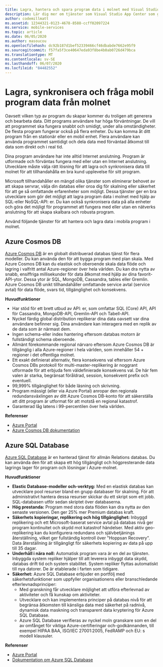 ```yaml
---
title: Lagra, hantera och spara program data i molnet med Visual Studio App Center-och Azure-tjänster
description: Lär dig mer om tjänster som Visual Studio App Center som gör att du kan lagra, hantera och bevara mobil program data i molnet.
author: codemillmatt
ms.assetid: 12344321-0123-4678-8588-ccff02097224
ms.service: mobile-services
ms.topic: article
ms.date: 06/05/2020
ms.author: masoucou
ms.openlocfilehash: dc92b187d1bef52339466cf46dbabde7662e95f9
ms.sourcegitcommit: f57fa5f3ce40647eda93f8be4b0ab0726d479bca
ms.translationtype: MT
ms.contentlocale: sv-SE
ms.lasthandoff: 06/07/2020
ms.locfileid: "84482552"
---
```

# <a name="store-sync-and-query-mobile-application-data-from-the-cloud"></a>Lagra, synkronisera och fråga mobil program data från molnet
Oavsett vilken typ av program du skapar kommer du troligen att generera och bearbeta data. Ditt programs användare har höga förväntningar. De vill att programmet ska fungera snabbt och smidigt, under alla omständigheter. De flesta program fungerar också på flera enheter. Du kan komma åt ditt program från en stationär eller en mobil enhet. Flera användare kan använda programmet samtidigt och dela data med förväntad åtkomst till data som direkt och i real tid.

Dina program användare har inte alltid Internet anslutning. Program är utformade och förväntas fungera med eller utan en Internet anslutning. Utvecklare måste välja rätt lösning för att lagra och synkronisera data till molnet för att tillhandahålla en bra kund upplevelse för sitt program.

Microsoft tillhandahåller en mängd olika tjänster som eliminerar behovet av att skapa servrar, välja din databas eller oroa dig för skalning eller säkerhet för att ge så omfattande erfarenheter som möjligt. Dessa tjänster ger en bra utvecklare som gör det möjligt att lagra program data i molnet med hjälp av SQL-eller NoSQL-API: er. Du kan också synkronisera data på alla enheter och göra det möjligt för programmet att fungera med eller utan en nätverks anslutning för att skapa skalbara och robusta program.

Använd följande tjänster för att hantera och lagra data i mobila program i molnet.

## <a name="azure-cosmos-db"></a>Azure Cosmos DB
[Azure Cosmos DB](https://azure.microsoft.com/services/cosmos-db/) är en globalt distribuerad databas tjänst för flera modeller. Du kan använda den för att bygga program med plan skala. Med Azure Cosmos DB kan du elastisk och oberoende skala data flöde och lagring i valfritt antal Azure-regioner över hela världen. Du kan dra nytta av snabb, ensiffriga millisekunder för data åtkomst med hjälp av dina favorit-API-ytor. Dessa ytor är SQL, MongoDB, Cassandra, tables eller Gremlin. Azure Cosmos DB unikt tillhandahåller omfattande service avtal (service avtal) för data flöde, svars tid, tillgänglighet och konsekvens.

**Huvudfunktioner**
- Har stöd för ett brett utbud av API: er, som omfattar SQL (Core) API, API för Cassandra, MongoDB-API, Gremlin-API och Tabell-API.
- Nyckel färdig global distribution replikerar dina data oavsett var dina användare befinner sig. Dina användare kan interagera med en replik av de data som är närmast dem.
- Ingen schema-eller index hantering eftersom databas motorn är fullständigt schema oberoende.
- Allmänt förekommande regional närvaro eftersom Azure Cosmos DB är tillgänglig i alla Azure-regioner i hela världen, som innehåller 54 + regioner i det offentliga molnet.
- Ett exakt definierat alternativ, flera konsekvens val eftersom Azure Cosmos DBs protokoll för multi-master-replikering är noggrant utformade för att erbjuda fem väldefinierade konsekvens val. De här fem valen är starka, begränsat föråldrad, session, konsekvent prefix och eventuell.
- 99,999% tillgänglighet för både läsning och skrivning.
- Program mässigt (eller via Azure Portal) anropar den regionala redundansväxlingen av ditt Azure Cosmos DB-konto för att säkerställa att ditt program är utformat för att motstå en regional katastrof.
- Garanterad låg latens i 99-percentilen över hela världen.

**Referenser**
- [Azure Portal](https://portal.azure.com) 
- [Azure Cosmos DB dokumentation](/azure/cosmos-db/introduction)

## <a name="azure-sql-database"></a>Azure SQL Database
 [Azure SQL Database](https://azure.microsoft.com/services/sql-database/) är en hanterad tjänst för allmän Relations databas. Du kan använda den för att skapa ett hög tillgängligt och högpresterande data lagrings lager för program och lösningar i Azure-molnet.

**Huvudfunktioner**
- **Elastic Database-modeller och-verktyg:** Med en elastisk databas kan utvecklare pool resurser bland en grupp databaser för skalning. För att administrativt hantera dessa resurser skickar du ett skript som ett jobb. SQL-databasen utför sedan skriptet över databaserna.
- **Hög prestanda:** Program med stora data flöden kan dra nytta av den senaste versionen. Den ger 25% mer Premium databas kraft.
- **Säkerhets kopieringar, replikering och hög tillgänglighet:** Inbyggd replikering och ett Microsoft-baserat service avtal på databas nivå ger program kontinuitet och skydd mot katastrof händelser. Med aktiv geo-replikering kan du konfigurera redundans och självbetjänings återställning, vilket ger fullständig kontroll över "Hoppsan Recovery". Data återställning är tillgängligt för säkerhets kopiering av data på upp till 35 dagar.
- **Underhåll i nära noll:** Automatisk program vara är en del av tjänsten. Inbyggda system repliker hjälper till att leverera inbyggt data skydd, databas drift tid och system stabilitet. System repliker flyttas automatiskt till nya datorer. De är etablerade i farten som tidigare.
- **Säkerhet:** Azure SQL Database erbjuder en portfölj med säkerhetsfunktioner som uppfyller organisationens eller branschledande efterlevnadsprinciper:
    - Med granskning får utvecklare möjlighet att utföra efterlevnad av aktiviteter och få kunskap om aktiviteter.
    - Utvecklare och kan implementera principer på databas nivå för att begränsa åtkomsten till känsliga data med säkerhet på radnivå, dynamisk data maskning och transparent data kryptering för Azure SQL Database.
    - Azure SQL Database verifieras av nyckel moln granskare som en del av omfånget för viktiga Azure-certifieringar och-godkännanden, till exempel HIPAA BAA, ISO/IEC 27001:2005, FedRAMP och EU: s modell klausuler.

**Referenser**
- [Azure Portal](https://portal.azure.com) 
- [Dokumentation om Azure SQL Database](/azure/sql-database/) 
